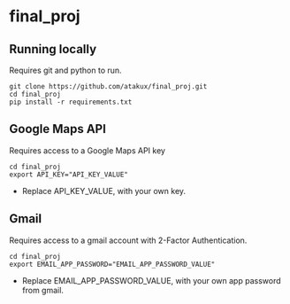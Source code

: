 # final_proj

## Running locally

Requires git and python to run.
```
git clone https://github.com/atakux/final_proj.git
cd final_proj
pip install -r requirements.txt
```

## Google Maps API

Requires access to a Google Maps API key
```
cd final_proj
export API_KEY="API_KEY_VALUE"
```
* Replace API_KEY_VALUE, with your own key.

## Gmail

Requires access to a gmail account with 2-Factor Authentication.
```
cd final_proj
export EMAIL_APP_PASSWORD="EMAIL_APP_PASSWORD_VALUE"
```
* Replace EMAIL_APP_PASSWORD_VALUE, with your own app password from gmail.
